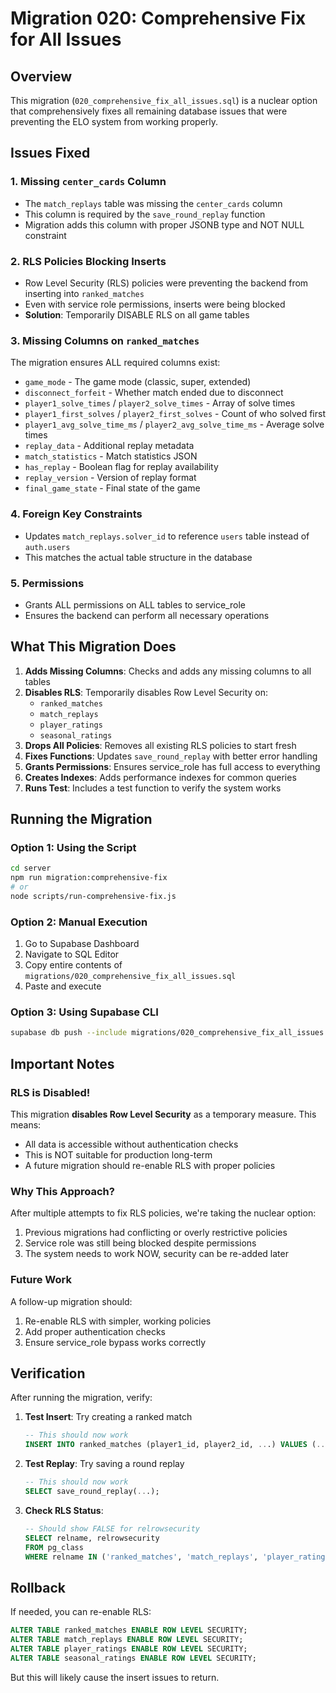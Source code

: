 # Migration 020: Comprehensive Fix for All Issues

## Overview

This migration (`020_comprehensive_fix_all_issues.sql`) is a nuclear option that comprehensively fixes all remaining database issues that were preventing the ELO system from working properly.

## Issues Fixed

### 1. Missing `center_cards` Column
- The `match_replays` table was missing the `center_cards` column
- This column is required by the `save_round_replay` function
- Migration adds this column with proper JSONB type and NOT NULL constraint

### 2. RLS Policies Blocking Inserts
- Row Level Security (RLS) policies were preventing the backend from inserting into `ranked_matches`
- Even with service role permissions, inserts were being blocked
- **Solution**: Temporarily DISABLE RLS on all game tables

### 3. Missing Columns on `ranked_matches`
The migration ensures ALL required columns exist:
- `game_mode` - The game mode (classic, super, extended)
- `disconnect_forfeit` - Whether match ended due to disconnect
- `player1_solve_times` / `player2_solve_times` - Array of solve times
- `player1_first_solves` / `player2_first_solves` - Count of who solved first
- `player1_avg_solve_time_ms` / `player2_avg_solve_time_ms` - Average solve times
- `replay_data` - Additional replay metadata
- `match_statistics` - Match statistics JSON
- `has_replay` - Boolean flag for replay availability
- `replay_version` - Version of replay format
- `final_game_state` - Final state of the game

### 4. Foreign Key Constraints
- Updates `match_replays.solver_id` to reference `users` table instead of `auth.users`
- This matches the actual table structure in the database

### 5. Permissions
- Grants ALL permissions on ALL tables to service_role
- Ensures the backend can perform all necessary operations

## What This Migration Does

1. **Adds Missing Columns**: Checks and adds any missing columns to all tables
2. **Disables RLS**: Temporarily disables Row Level Security on:
   - `ranked_matches`
   - `match_replays` 
   - `player_ratings`
   - `seasonal_ratings`
3. **Drops All Policies**: Removes all existing RLS policies to start fresh
4. **Fixes Functions**: Updates `save_round_replay` with better error handling
5. **Grants Permissions**: Ensures service_role has full access to everything
6. **Creates Indexes**: Adds performance indexes for common queries
7. **Runs Test**: Includes a test function to verify the system works

## Running the Migration

### Option 1: Using the Script
```bash
cd server
npm run migration:comprehensive-fix
# or
node scripts/run-comprehensive-fix.js
```

### Option 2: Manual Execution
1. Go to Supabase Dashboard
2. Navigate to SQL Editor
3. Copy entire contents of `migrations/020_comprehensive_fix_all_issues.sql`
4. Paste and execute

### Option 3: Using Supabase CLI
```bash
supabase db push --include migrations/020_comprehensive_fix_all_issues.sql
```

## Important Notes

### RLS is Disabled!
This migration **disables Row Level Security** as a temporary measure. This means:
- All data is accessible without authentication checks
- This is NOT suitable for production long-term
- A future migration should re-enable RLS with proper policies

### Why This Approach?
After multiple attempts to fix RLS policies, we're taking the nuclear option:
1. Previous migrations had conflicting or overly restrictive policies
2. Service role was still being blocked despite permissions
3. The system needs to work NOW, security can be re-added later

### Future Work
A follow-up migration should:
1. Re-enable RLS with simpler, working policies
2. Add proper authentication checks
3. Ensure service_role bypass works correctly

## Verification

After running the migration, verify:

1. **Test Insert**: Try creating a ranked match
   ```sql
   -- This should now work
   INSERT INTO ranked_matches (player1_id, player2_id, ...) VALUES (...);
   ```

2. **Test Replay**: Try saving a round replay
   ```sql
   -- This should now work
   SELECT save_round_replay(...);
   ```

3. **Check RLS Status**:
   ```sql
   -- Should show FALSE for relrowsecurity
   SELECT relname, relrowsecurity 
   FROM pg_class 
   WHERE relname IN ('ranked_matches', 'match_replays', 'player_ratings', 'seasonal_ratings');
   ```

## Rollback

If needed, you can re-enable RLS:
```sql
ALTER TABLE ranked_matches ENABLE ROW LEVEL SECURITY;
ALTER TABLE match_replays ENABLE ROW LEVEL SECURITY;
ALTER TABLE player_ratings ENABLE ROW LEVEL SECURITY;
ALTER TABLE seasonal_ratings ENABLE ROW LEVEL SECURITY;
```

But this will likely cause the insert issues to return.